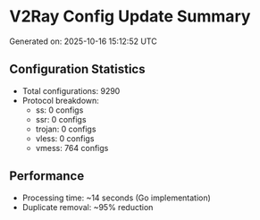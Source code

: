 # V2Ray Config Update Summary
Generated on: 2025-10-16 15:12:52 UTC

## Configuration Statistics
- Total configurations: 9290
- Protocol breakdown:
  - ss: 0 configs
  - ssr: 0 configs
  - trojan: 0 configs
  - vless: 0 configs
  - vmess: 764 configs

## Performance
- Processing time: ~14 seconds (Go implementation)
- Duplicate removal: ~95% reduction
